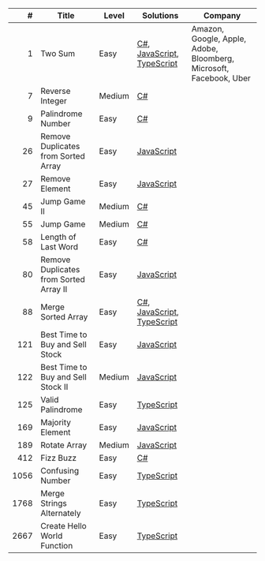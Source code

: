 | #  | Title  | Level |  Solutions | Company |
|---:|---|---| --- | --- |
| 1  | Two Sum | Easy | <a href="https://github.com/MytrucNguyen/LeetCodeProblems/tree/main/C%23/0001.TwoSum">C#</a>, <a href="https://github.com/MytrucNguyen/LeetCodeProblems/tree/main/JavaScript/0001.TwoSum">JavaScript</a>, <a href="https://github.com/MytrucNguyen/LeetCodeProblems/tree/main/TypeScript/0001.TwoSum">TypeScript</a> | Amazon, Google, Apple, Adobe, Bloomberg, Microsoft, Facebook, Uber |
| 7  | Reverse Integer| Medium | <a href="https://github.com/MytrucNguyen/LeetCodeProblems/tree/main/C%23/0007.ReverseInteger">C#</a>
| 9  | Palindrome Number | Easy | <a href="https://github.com/MytrucNguyen/LeetCodeProblems/tree/main/C%23/0009.PalindromeNumber">C#</a>
| 26  | Remove Duplicates from Sorted Array | Easy | <a href="https://github.com/MytrucNguyen/LeetCodeProblems/tree/main/JavaScript/0026.RemoveDuplicatesfromSortedArray">JavaScript</a>
| 27  | Remove Element | Easy | <a href="https://github.com/MytrucNguyen/LeetCodeProblems/tree/main/JavaScript/0027.RemoveElement">JavaScript</a>
| 45  | Jump Game II | Medium | <a href="https://github.com/MytrucNguyen/LeetCodeProblems/tree/main/C%23/0045.JumpGameII">C#</a>
| 55  | Jump Game | Medium  |  <a href="https://github.com/MytrucNguyen/LeetCodeProblems/tree/main/C%23/0055.JumpGame">C#</a>
| 58  | Length of Last Word | Easy  |  <a href="https://github.com/MytrucNguyen/LeetCodeProblems/tree/main/C%23/0058.LengthOfLastWord">C#</a>
| 80  | Remove Duplicates from Sorted Array II | Easy  |   <a href="https://github.com/MytrucNguyen/LeetCodeProblems/tree/main/JavaScript/0080.RemoveDuplicatesFromSortedArrayII">JavaScript</a>
| 88  | Merge Sorted Array | Easy |   <a href="https://github.com/MytrucNguyen/LeetCodeProblems/tree/main/C%23/0088.MergeSortedArray">C#</a>, <a href="https://github.com/MytrucNguyen/LeetCodeProblems/tree/main/JavaScript/0088.MergeSortedArray">JavaScript</a>, <a href="https://github.com/MytrucNguyen/LeetCodeProblems/tree/main/TypeScript/0088.MergeSortedArray">TypeScript</a>
| 121  | Best Time to Buy and Sell Stock | Easy |  <a href="https://github.com/MytrucNguyen/LeetCodeProblems/tree/main/JavaScript/0121.BestTimeToBuyAndSellStock">JavaScript</a>
| 122  | Best Time to Buy and Sell Stock II | Medium |  <a href="https://github.com/MytrucNguyen/LeetCodeProblems/tree/main/JavaScript/0122.BestTimeToBuyAndSellStockII">JavaScript</a>
| 125  | Valid Palindrome | Easy |  <a href="https://github.com/MytrucNguyen/LeetCodeProblems/tree/main/TypeScript/0125.ValidPalindrome">TypeScript</a>
| 169  | Majority Element | Easy |  <a href="https://github.com/MytrucNguyen/LeetCodeProblems/tree/main/JavaScript/0169.MajorityElement">JavaScript</a>
| 189  | Rotate Array | Medium |  <a href="https://github.com/MytrucNguyen/LeetCodeProblems/tree/main/JavaScript/0189.RotateArray">JavaScript</a>
| 412  | Fizz Buzz | Easy |  <a href="https://github.com/MytrucNguyen/LeetCodeProblems/tree/main/C%23/0412.FizzBuzz">C#</a>
| 1056  | Confusing Number | Easy |  <a href="https://github.com/MytrucNguyen/LeetCodeProblems/tree/main/TypeScript/1056.ConfusingNumber">TypeScript</a>
| 1768  | Merge Strings Alternately | Easy |  <a href="https://github.com/MytrucNguyen/LeetCodeProblems/tree/main/TypeScript/1768.MergeStringsAlternately">TypeScript</a>
| 2667  | Create Hello World Function | Easy |  <a href="https://github.com/MytrucNguyen/LeetCodeProblems/tree/main/TypeScript/2667.CreateHelloWorldFunction">TypeScript</a>